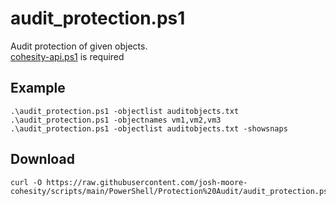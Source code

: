 # **audit_protection.ps1**

   Audit protection of given objects.<br />
   [cohesity-api.ps1](https://github.com/bseltz-cohesity/scripts/tree/master/powershell/cohesity-api) is required 

## **Example**

    .\audit_protection.ps1 -objectlist auditobjects.txt
    .\audit_protection.ps1 -objectnames vm1,vm2,vm3
    .\audit_protection.ps1 -objectlist auditobjects.txt -showsnaps
    
## **Download**
    curl -O https://raw.githubusercontent.com/josh-moore-cohesity/scripts/main/PowerShell/Protection%20Audit/audit_protection.ps1
